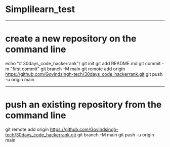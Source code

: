# Simplilearn_test

************************************************************************************************************************************************************************************

# create a new repository on the command line

echo "# 30days_code_hackerrank"/
git init
git add README.md
git commit -m "first commit"
git branch -M main
git remote add origin https://github.com/Govindsingh-tech/30days_code_hackerrank.git
git push -u origin main

************************************************************************************************************************************************************************************

# push an existing repository from the command line

git remote add origin https://github.com/Govindsingh-tech/30days_code_hackerrank.git
git branch -M main
git push -u origin main
